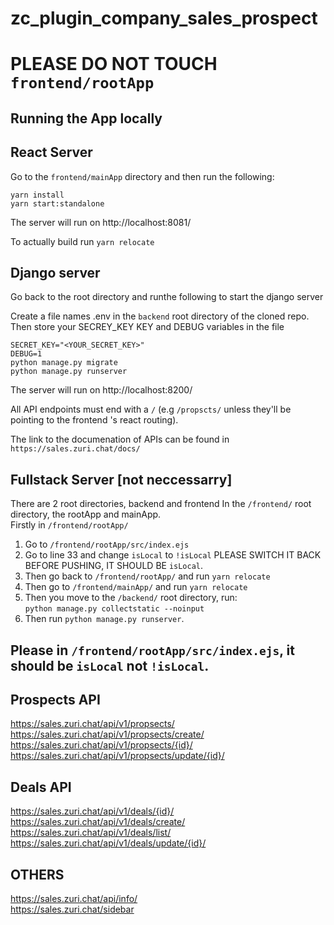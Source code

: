 # zc_plugin_company_sales_prospect
# PLEASE DO NOT TOUCH `frontend/rootApp`
## Running the App locally

## React Server
Go to the `frontend/mainApp` directory and then run the following:
```
yarn install
yarn start:standalone
```
The server will run on http://localhost:8081/
<!-- To build the application so that the frontend application can be integrated into the backend to form a fullstack application, go to package.json and change the build script:

```
From:
"build": "node build-plugin"

To:
"build" : "craco build"
``` -->

To actually build run `yarn relocate`

## Django server

Go back to the root directory and runthe following to start the django server

Create a file names .env in the `backend` root directory of the cloned repo. <br/>
Then store your SECREY_KEY KEY and DEBUG variables in the file

```
SECRET_KEY="<YOUR_SECRET_KEY>"
DEBUG=1
python manage.py migrate
python manage.py runserver
```
The server will run on http://localhost:8200/

All API endpoints must end with a  `/` (e.g `/propscts/` unless they'll be pointing to the frontend 's react routing). <br/>

The link to the documenation of APIs can be found in `https://sales.zuri.chat/docs/`


## Fullstack Server [not neccessarry]
There are 2 root directories, backend and frontend
In the `/frontend/` root directory, the rootApp and mainApp. <br/>
Firstly in `/frontend/rootApp/`<br/>


1. Go to `/frontend/rootApp/src/index.ejs`
2. Go to line 33 and change `isLocal` to `!isLocal` PLEASE SWITCH IT BACK BEFORE PUSHING, IT SHOULD BE `isLocal`.
3. Then go back to `/frontend/rootApp/` and run `yarn relocate`
4. Then go to `/frontend/mainApp/` and run `yarn relocate`
5. Then you move to the `/backend/` root directory, run: <br/>
`python manage.py collectstatic --noinput` <br/>
6. Then run `python manage.py runserver`.

## Please in `/frontend/rootApp/src/index.ejs`, it should be `isLocal` not `!isLocal`.
## Prospects API
https://sales.zuri.chat/api/v1/propsects/
https://sales.zuri.chat/api/v1/propsects/create/
https://sales.zuri.chat/api/v1/propsects/{id}/
https://sales.zuri.chat/api/v1/propsects/update/{id}/

## Deals API
https://sales.zuri.chat/api/v1/deals/{id}/
https://sales.zuri.chat/api/v1/deals/create/
https://sales.zuri.chat/api/v1/deals/list/
https://sales.zuri.chat/api/v1/deals/update/{id}/

## OTHERS
https://sales.zuri.chat/api/info/ <br/>
https://sales.zuri.chat/sidebar


<!-- Always toggle isLocal to be the opposite  -->
<!-- isLocal should be !isLocal when in local -->

<!-- cd frontend/main/ --- yarn relocate
cd ../../frontend/root/ --- yarn relocate
cd ../../backend/ --- python manage.py collectstatic --noinput -->